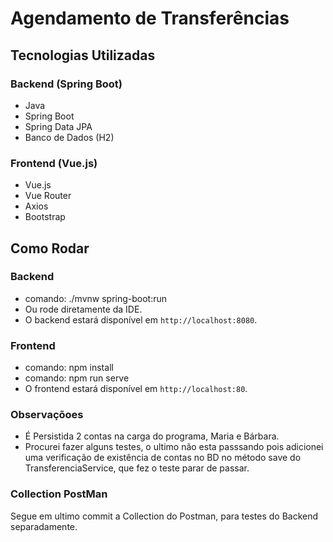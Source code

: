 
# Agendamento de Transferências

## Tecnologias Utilizadas

### Backend (Spring Boot)
- Java
- Spring Boot
- Spring Data JPA
- Banco de Dados (H2)

### Frontend (Vue.js)
- Vue.js
- Vue Router
- Axios
- Bootstrap 

## Como Rodar

### Backend
- comando: ./mvnw spring-boot:run
- Ou rode diretamente da IDE.
- O backend estará disponível em `http://localhost:8080`.

### Frontend
- comando: npm install
- comando: npm run serve
- O frontend estará disponível em `http://localhost:80`.

### Observaçõoes
   - É Persistida 2 contas na carga do programa, Maria e Bárbara.
   - Procurei fazer alguns testes, o ultimo não esta passsando pois adicionei uma verificação de existência de contas
     no BD no método save do TransferenciaService, que fez o teste parar de passar.   
 
### Collection PostMan
   Segue em ultimo commit a Collection do Postman, para testes do Backend separadamente.

